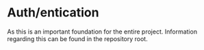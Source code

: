 # Auth/entication

As this is an important foundation for the entire project.
Information regarding this can be found in the repository root.
